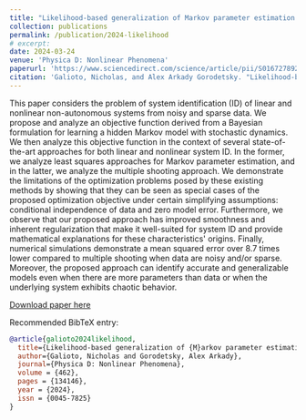 ```yaml
---
title: "Likelihood-based generalization of Markov parameter estimation and multiple shooting objectives in system identification"
collection: publications
permalink: /publication/2024-likelihood
# excerpt:
date: 2024-03-24
venue: 'Physica D: Nonlinear Phenomena'
paperurl: 'https://www.sciencedirect.com/science/article/pii/S0167278924000976'
citation: 'Galioto, Nicholas, and Alex Arkady Gorodetsky. "Likelihood-based generalization of Markov parameter estimation and multiple shooting objectives in system identification." <i>Physica D: Nonlinear Phenomena</i> 462 (2024): 134146.'
---
```


This paper considers the problem of system identification (ID) of linear and nonlinear non-autonomous systems from noisy and sparse data. We propose and analyze an objective function derived from a Bayesian formulation for learning a hidden Markov model with stochastic dynamics. We then analyze this objective function in the context of several state-of-the-art approaches for both linear and nonlinear system ID. In the former, we analyze least squares approaches for Markov parameter estimation, and in the latter, we analyze the multiple shooting approach. We demonstrate the limitations of the optimization problems posed by these existing methods by showing that they can be seen as special cases of the proposed optimization objective under certain simplifying assumptions: conditional independence of data and zero model error. Furthermore, we observe that our proposed approach has improved smoothness and inherent regularization that make it well-suited for system ID and provide mathematical explanations for these characteristics' origins. Finally, numerical simulations demonstrate a mean squared error over 8.7 times lower compared to multiple shooting when data are noisy and/or sparse. Moreover, the proposed approach can identify accurate and generalizable models even when there are more parameters than data or when the underlying system exhibits chaotic behavior.

[Download paper here](http://ngalioto.github.io/files/galioto2024likelihood.pdf)

Recommended BibTeX entry:
```bibtex
@article{galioto2024likelihood,
  title={Likelihood-based generalization of {M}arkov parameter estimation and multiple shooting objectives in system identification},
  author={Galioto, Nicholas and Gorodetsky, Alex Arkady},
  journal={Physica D: Nonlinear Phenomena},
  volume = {462},
  pages = {134146},
  year = {2024},
  issn = {0045-7825}
}
```